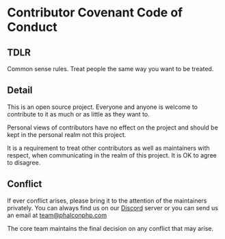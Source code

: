 # Contributor Covenant Code of Conduct

## TDLR

Common sense rules. Treat people the same way you want to be treated. 

## Detail

This is an open source project. Everyone and anyone is welcome to contribute 
to it as much or as little as they want to.

Personal views of contributors have no effect on the project and should be 
kept in the personal realm not this project.

It is a requirement to treat other contributors as well as maintainers with 
respect, when communicating in the realm of this project. It is OK to agree to 
disagree.

## Conflict

If ever conflict arises, please bring it to the attention of the maintainers 
privately. You can always find us on our [Discord](https://phalcon.link/discord) 
server or you can send us an email at team@phalconphp.com 

The core team maintains the final decision on any conflict that may arise.

